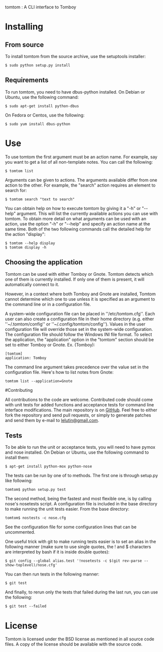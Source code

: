 tomtom : A CLI interface to Tomboy

Installing
==========

From source
-----------

To install tomtom from the source archive, use the setuptools installer:

    $ sudo python setup.py install

Requirements
------------

To run tomtom, you need to have dbus-python installed. On Debian or Ubuntu, use
the following command:

    $ sudo apt-get install python-dbus

On Fedora or Centos, use the following:

    $ sudo yum install dbus-python

# Use

To use tomtom the first argument must be an action name. For example, say you
want to get a list of all non-template notes. You can call the following:

    $ tomtom list

Arguments can be given to actions. The arguments available differ from one
action to the other. For example,
the "search" action requires an element to search for:

    $ tomtom search "text to search"

You can obtain help on how to execute tomtom by giving it a "-h" or "--help"
argument. This will list the currently available actions you can use with
tomtom. To obtain more detail on what arguments can be used with an action, use
the option "-h" or "--help" and specify an action name at the same time. Both
of the two following commands call the detailed help for the action "display":

    $ tomtom --help display
    $ tomtom display -h

## Choosing the application

Tomtom can be used with either Tomboy or Gnote. Tomtom detects which one of
them is currently installed. If only one of them is present, it will
automatically connect to it.

However, in a context where both Tomboy and Gnote are installed, Tomtom cannot
determine which one to use unless it is specified as an argument to the command
line or in a configuration file.

A system-wide configuration file can be placed in ''/etc/tomtom.cfg''. Each
user can also create a configuration file in their home directory (e.g. either
''~/.tomtom/config'' or ''~/.config/tomtom/config''). Values in the user
configuration file will override those set in the system-wide configuration.
The configuration file should follow the Windows INI file format. To select the
application, the "application" option in the "tomtom" section should be set to
either Tomboy or Gnote. Ex. (Tomboy):

    [tomtom]
    application: Tomboy

The command line argument takes precedence over the value set in the
configuration file. Here's how to list notes from Gnote:

    tomtom list --application=Gnote

#Contributing

All contributions to the code are welcome. Contributed code should come with
unit tests for added functions and acceptance tests for command line interface
modifications. The main repository is on [GitHub]. Feel free to either fork the
repository and send pull requests, or simply to generate patches and send them
by e-mail to lelutin@gmail.com.

## Tests

To be able to run the unit or acceptance tests, you will need to have pymox
and nose installed. On Debian or Ubuntu, use the following command to install
them:

    $ apt-get install python-mox python-nose

The tests can be run by one of to methods. The first one is through setup.py
like following:

    tomtom$ python setup.py test

The second method, being the fastest and most flexible one, is by calling
nose's nosetests script. A configuration file is included in the base directory
to make running the unit tests easier. From the base directory:

    tomtom$ nostests -c nose.cfg

See the configuration file for some configuration lines that can be uncommented.

One useful trick with git to make running tests easier is to set an alias in
the following manner (make sure to use single quotes, the !  and $ characters
are interpreted by bash if it is inside double quotes):

    $ git config --global alias.test '!nosetests -c $(git rev-parse --show-toplevel)/nose.cfg'

You can then run tests in the following manner:

    $ git test

And finally, to rerun only the tests that failed during the last run, you can
use the following:

    $ git test --failed

# License

Tomtom is licensed under the BSD license as mentioned in all source code files.
A copy of the license should be available with the source code.

[Github]: http://github.com/lelutin/tomtom
